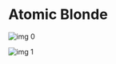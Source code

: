 # Atomic Blonde

![img 0](https://i.imgur.com/n3TmTuI.jpg)

![img 1](https://i.imgur.com/KRsNIic.jpg)

